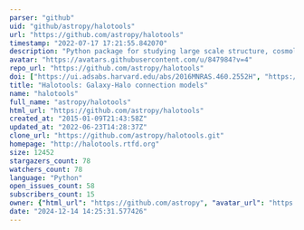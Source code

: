```yaml
---
parser: "github"
uid: "github/astropy/halotools"
url: "https://github.com/astropy/halotools"
timestamp: "2022-07-17 17:21:55.842070"
description: "Python package for studying large scale structure, cosmology, and galaxy evolution using N-body simulations and halo models"
avatar: "https://avatars.githubusercontent.com/u/847984?v=4"
repo_url: "https://github.com/astropy/halotools"
doi: ["https://ui.adsabs.harvard.edu/abs/2016MNRAS.460.2552H", "https://ui.adsabs.harvard.edu/abs/2016ascl.soft04005H/abstract"]
title: "Halotools: Galaxy-Halo connection models"
name: "halotools"
full_name: "astropy/halotools"
html_url: "https://github.com/astropy/halotools"
created_at: "2015-01-09T21:43:58Z"
updated_at: "2022-06-23T14:28:37Z"
clone_url: "https://github.com/astropy/halotools.git"
homepage: "http://halotools.rtfd.org"
size: 12452
stargazers_count: 78
watchers_count: 78
language: "Python"
open_issues_count: 58
subscribers_count: 15
owner: {"html_url": "https://github.com/astropy", "avatar_url": "https://avatars.githubusercontent.com/u/847984?v=4", "login": "astropy", "type": "Organization"}
date: "2024-12-14 14:25:31.577426"
---
```

